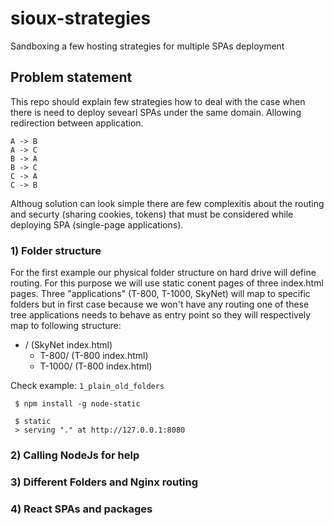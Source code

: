 # sioux-strategies
Sandboxing a few hosting strategies for multiple SPAs deployment

## Problem statement
This repo should explain few strategies how to deal with the case when there is need to deploy sevearl SPAs under the same domain.
Allowing redirection between application.
```
A -> B
A -> C
B -> A
B -> C
C -> A
C -> B
```
Althoug solution can look simple there are few complexitis about the routing and securty (sharing cookies, tokens) that must be considered while deploying SPA (single-page applications).

### 1) Folder structure
For the first example our physical folder structure on hard drive will define routing. For this purpose we will use static conent pages of three index.html pages.
Three "applications" (T-800, T-1000, SkyNet) will map to specific folders but in first case because we won't have any routing one of these tree applications needs to behave as entry point so they will respectively map to following structure:

+ /                 (SkyNet index.html)
    + T-800/        (T-800 index.html)
    + T-1000/       (T-800 index.html)

Check example: `1_plain_old_folders`

```
 $ npm install -g node-static
 
 $ static
 > serving "." at http://127.0.0.1:8080
```



### 2) Calling NodeJs for help


### 3) Different Folders and Nginx routing


### 4) React SPAs and packages

